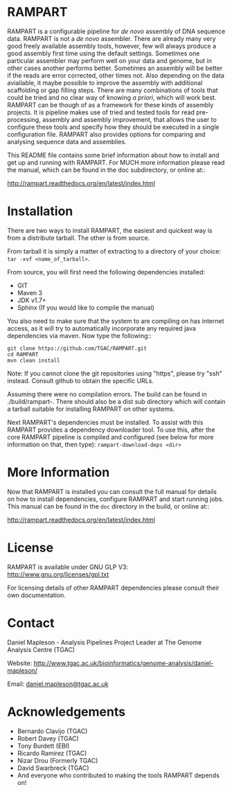 RAMPART
=======

RAMPART is a configurable pipeline for *de novo* assembly of DNA sequence data. RAMPART is not a *de novo* assembler.
There are already many very good freely available assembly tools, however, few will always produce a good assembly first time
using the default settings. Sometimes one particular assembler may perform well on your data and genome, but in other
cases another performs better. Sometimes an assembly will be better if the reads are error corrected, other times not.
Also depending on the data aviailable, it maybe possible to improve the assembly with additional scaffolding or gap
filling steps. There are many combinations of tools that could be tried and no clear way of knowing *a priori*, which will
work best. RAMPART can be though of as a framework for these kinds of assembly projects. It is pipeline makes use of
tried and tested tools for read pre-processing, assembly and assembly improvement, that allows the user to configure
these tools and specify how they should be executed in a single configuration file. RAMPART also provides options for
comparing and analysing sequence data and assemblies.

This README file contains some brief information about how to install and get up and running with RAMPART.  For MUCH more
information please read the manual, which can be found in the doc subdirectory, or online at::

http://rampart.readthedocs.org/en/latest/index.html


Installation
============

There are two ways to install RAMPART, the easiest and quickest way is from a distribute tarball.  The other is from
source.

From tarball it is simply a matter of extracting to a directory of your choice: ``tar -xvf <name_of_tarball>``.

From source, you will first need the following dependencies installed:

* GIT
* Maven 3
* JDK v1.7+
* Sphinx (If you would like to compile the manual)

You also need to make sure that the system to are compiling on has internet access, as it will try to automatically
incorporate any required java dependencies via maven. Now type the following::

    git clone https://github.com/TGAC/RAMPART.git
    cd RAMPART
    mvn clean install

Note: If you cannot clone the git repositories using "https", please try "ssh" instead. Consult github to obtain the
specific URLs.

Assuming there were no compilation errors. The build can be found in ./build/rampart-<version>. There should also be a
dist sub directory which will contain a tarball suitable for installing RAMPART on other systems.

Next RAMPART's dependencies must be installed. To assist with this RAMPART provides a dependency downloader tool.
To use this, after the core RAMPART pipeline is compiled and configured (see below for more information on that, then
type): ``rampart-download-deps <dir>``


More Information
================

Now that RAMPART is installed you can consult the full manual for details on how to install dependencies, configure
RAMPART and start running jobs.  This manual can be found in the ``doc`` directory in the build, or online at::

   http://rampart.readthedocs.org/en/latest/index.html


License
=======

RAMPART is available under GNU GLP V3: http://www.gnu.org/licenses/gpl.txt

For licensing details of other RAMPART dependencies please consult their own documentation.


Contact
=======

Daniel Mapleson - Analysis Pipelines Project Leader at The Genome Analysis Centre (TGAC)

Website: http://www.tgac.ac.uk/bioinformatics/genome-analysis/daniel-mapleson/

Email: daniel.mapleson@tgac.ac.uk




Acknowledgements
================

* Bernardo Clavijo (TGAC)
* Robert Davey (TGAC)
* Tony Burdett (EBI)
* Ricardo Ramirez (TGAC)
* Nizar Drou (Formerly TGAC)
* David Swarbreck (TGAC)
* And everyone who contributed to making the tools RAMPART depends on!
